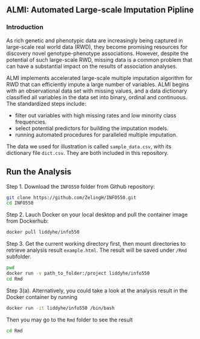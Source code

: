 ## ALMI: Automated Large-scale Imputation Pipline

### Introduction

As rich genetic and phenotypic data are increasingly being captured in large-scale real world data (RWD), they become promising resources for discovery novel genotype-phenotype associations. However, despite the potential of such large-scale RWD, missing data is a common problem that can have a substantial impact on the results of association analyses.

ALMI implements accelerated large-scale multiple imputation algorithm for RWD that can efficiently impute a large number of variables. ALMI begins with an observational data set with missing values, and a data dictionary classified all variables in the data set into binary, ordinal and continuous. The standardized steps include:

* filter out variables with high missing rates and low minority class frequencies.
* select potential predictors for building the imputation models.
* running automated procedures for paralleled multiple imputation.


The data we used for illustration is called `sample_data.csv`, with its dictionary file `dict.csv`. They are both included in this repository.


 ## Run the Analysis

Step 1.  Download the  `INFO550` folder from Github repository:

```bash
git clone https://github.com/ZelingH/INFO550.git
cd INFO550
```
Step 2. Lauch Docker on your local desktop and pull the container image from Dockerhub:

```bash
docker pull liddyhe/info550 
```

Step 3. Get the current working directory first, then mount directories to retrieve analysis result `example.html`. The result will be saved under `/Rmd` subfolder.

```bash
pwd
docker run -v path_to_folder:/project liddyhe/info550
cd Rmd
```

Step 3(a). Alternatively, you could take a look at the analysis result in the Docker container by running

```bash
docker run -it liddyhe/info550 /bin/bash
```
Then you may go to the `Rmd` folder to see the result

```bash
cd Rmd
```



